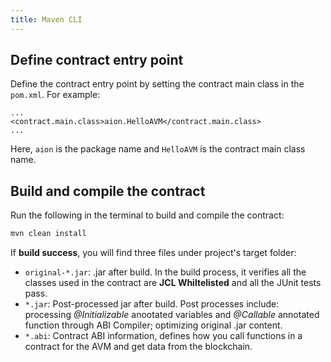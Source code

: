 ```yaml
---
title: Maven CLI
---
```


## Define contract entry point 
Define the contract entry point by setting the contract main class in the `pom.xml`.  For example:
```text
...
<contract.main.class>aion.HelloAVM</contract.main.class>
...
```
Here, `aion` is the package name and `HelloAVM` is the contract main class name.

## Build and compile the contract

Run the following in the terminal to build and compile the contract:
```sh
mvn clean install
```

If **build success**, you will find three files under project's target folder:
* `original-*.jar`: .jar after build. In the build process, it verifies all the classes used in the contract are **JCL Whiltelisted** and all the JUnit tests pass.
* `*.jar`: Post-processed jar after build. Post processes include: processing *@Initializable* anootated variables and *@Callable* annotated function through ABI Compiler; optimizing original .jar content. 
* `*.abi`: Contract ABI information, defines how you call functions in a contract for the AVM and get data from the blockchain. 

